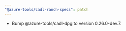 ```yaml
---
"@azure-tools/cadl-ranch-specs": patch
---
```


- Bump @azure-tools/cadl-dpg to version 0.26.0-dev.7.
